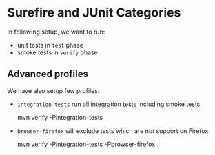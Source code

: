 Surefire and JUnit Categories
=============================

In following setup, we want to run:

* unit tests in `test` phase
* smoke tests in `verify` phase

Advanced profiles
-----------------

We have also setup few profiles:

* `integration-tests` run all integration tests including smoke tests

    mvn verify -Pintegration-tests


* `browser-firefox` will exclude tests which are not support on Firefox

   mvn verify -Pintegration-tests -Pbrowser-firefox
